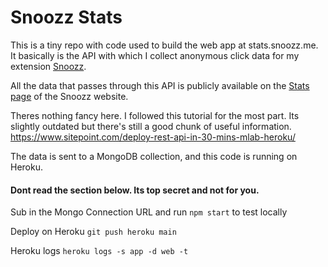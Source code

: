 # Snoozz Stats

This is a tiny repo with code used to build the web app at stats.snoozz.me.
It basically is the API with which I collect anonymous click data for my extension [Snoozz](https://github.com/rohanb10/snoozz-tab-snoozing).

All the data that passes through this API is publicly available on the [Stats page](https://snoozz.me/stats.html) of the Snoozz website.

Theres nothing fancy here. I followed this tutorial for the most part. Its slightly outdated but there's still a good chunk of useful information.
https://www.sitepoint.com/deploy-rest-api-in-30-mins-mlab-heroku/

The data is sent to a MongoDB collection, and this code is running on Heroku.

#### Dont read the section below. Its top secret and not for you.

Sub in the Mongo Connection URL and run `npm start` to test locally

Deploy on Heroku `git push heroku main`

Heroku logs `heroku logs -s app -d web -t`
